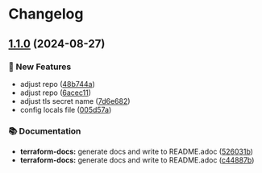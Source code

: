 # Changelog

## [1.1.0](https://github.com/GersonRS/modern-gitops-stack-module-qdrant/compare/v1.0.0...v1.1.0) (2024-08-27)


### 🚀 New Features

* adjust repo ([48b744a](https://github.com/GersonRS/modern-gitops-stack-module-qdrant/commit/48b744a2585ec76f6586f336be2ade3c50df9de1))
* adjust repo ([6acec11](https://github.com/GersonRS/modern-gitops-stack-module-qdrant/commit/6acec115e96cdbbd17853b8f112130d3e76d9736))
* adjust tls secret name ([7d6e682](https://github.com/GersonRS/modern-gitops-stack-module-qdrant/commit/7d6e682e163ee403f4698db9dda1833ec8819962))
* config locals file ([005d57a](https://github.com/GersonRS/modern-gitops-stack-module-qdrant/commit/005d57a89d7d409b351e6b552ff373503c20d395))


### 📚 Documentation

* **terraform-docs:** generate docs and write to README.adoc ([526031b](https://github.com/GersonRS/modern-gitops-stack-module-qdrant/commit/526031bf100e6152470404e045772f336d5937ee))
* **terraform-docs:** generate docs and write to README.adoc ([c44887b](https://github.com/GersonRS/modern-gitops-stack-module-qdrant/commit/c44887b6e5bedef7fbf8b43efd253560e8eca286))
